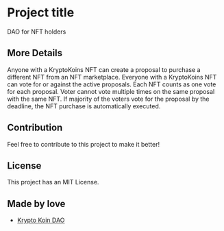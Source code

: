 # Project title

DAO for NFT holders

## More Details

Anyone with a KryptoKoins NFT can create a proposal to purchase a different NFT from an NFT marketplace.
Everyone with a KryptoKoins NFT can vote for or against the active proposals.
Each NFT counts as one vote for each proposal.
Voter cannot vote multiple times on the same proposal with the same NFT.
If majority of the voters vote for the proposal by the deadline, the NFT purchase is automatically executed.

## Contribution

Feel free to contribute to this project to make it better!

## License

This project has an MIT License.

## Made by love

- [Krypto Koin DAO](https://kk-ico.netlify.app/)

